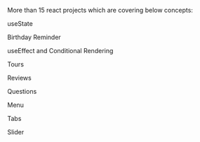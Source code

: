 More than 15 react projects which are covering below concepts:

useState

Birthday Reminder

useEffect and Conditional Rendering

Tours

Reviews

Questions

Menu

Tabs

Slider
